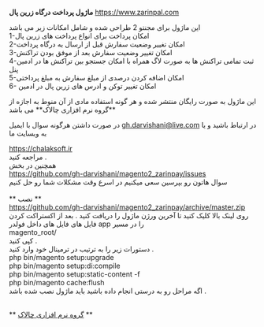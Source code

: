 **ماژول پرداخت درگاه زرین پال**
https://www.zarinpal.com

این ماژول برای مجنتو 2 طراحی شده و شامل امکانات زیر می باشد
<br>
1-امکان پرداخت برای انواع پرداخت های زرین پال <br>
2-امکان تغییر وضعیت سفارش قبل از ارسال به درگاه پرداخت<br>
3-امکان تغییر وضعیت سفارش بعد از موفق بودن تراکنش<br>
4-ثبت تمامی تراکنش ها به صورت لاگ همراه با امکان جستجو بین تراکنش ها در ادمین پنل<br>
5-امکان اضافه کردن درصدی از مبلغ سفارش به مبلغ پرداختی <br>
6- امکان تغییر توکن و ادرس های زرین پال در ادمین<br>

<p>
این ماژول به صورت رایگان منتشر شده و هر گونه استفاده مادی از آن منوط به اجازه 
از
**گروه نرم افزاری چالاک**
می باشد
</p>

در صورت داشتن هرگونه سوال با ایمیل 
gh.darvishani@live.com در ارتباط باشید و یا به وبسایت ما 
<br>

https://chalaksoft.ir
<br>
مراجعه کنید .
 <br>
 همچنین در بخش 
 <br>
https://github.com/gh-darvishani/magento2_zarinpay/issues
<br>
سوال هاتون رو بپرسین
 سعی میکنیم در اسرع وقت مشکلات شما رو حل کنیم
 <br>
 <br>
 **
 نصب 
 **
 <br>
 https://github.com/gh-darvishani/magento2_zarinpay/archive/master.zip
 <br>
 روی لینک بالا کلیک کنید تا آخرین ورژن ماژول را دریافت کنید
. بعد از اکستراکت کردن فایل های فایل های داخل فولدر app  را در مسیر 
<br>
magento_root/
<br>
کپی کنید .
<br>
دستورات زیر را به ترتیب در ترمینال خود وارد کنید .
<br>
php bin/magento setup:upgrade
<br>
 php bin/magento setup:di:compile
 <br>
 php bin/magento setup:static-content -f
 <br>
 php bin/magento cache:flush
 <br>
 اگه مراحل رو به درستی انجام داده باشید باید ماژول نصب شده باشد .
 
 
 <br>
 **
 <a href="https://chalaksoft.ir">گروه نرم افزاری چالاک</a>
 **
 
 
